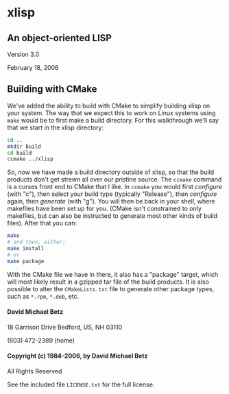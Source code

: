 # xlisp
## An object-oriented LISP

Version 3.0

February 18, 2006

## Building with CMake
We've added the ability to build with CMake to simplify building xlisp on your
system. The way that we expect this to work on Linux systems using `make` would
be to first make a build directory. For this walkthrough we'll say that we
start _in_ the xlisp directory:

```bash
cd ..
mkdir build
cd build
ccmake ../xlisp
```
So, now we have made a build directory outside of xlisp, so that the build
products don't get strewn all over our pristine source. The `ccmake` command is
a curses front end to CMake that I like. In `ccmake` you would first
_configure_ (with "c"), then select your build type (typically "Release"), then
_configure_ again, then _generate_ (with "g").  You will then be back in your
shell, where makefiles have been set up for you. (CMake isn't constrained to
only makefiles, but can also be instructed to generate most other kinds of
build files).  After that you can:

```bash
make
# and then, either:
make install
# or
make package
```

With the CMake file we have in there, it also has a "package" target, which
will most likely result in a gzipped tar file of the build products. It is also
possible to alter the `CMakeLists.txt` file to generate other package types,
such as `*.rpm`, `*.deb`, etc.

#### David Michael Betz

18 Garrison Drive
Bedford, US, NH 03110

(603) 472-2389 (home)

#### Copyright (c) 1984-2006, by David Michael Betz

All Rights Reserved

See the included file `LICENSE.txt` for the full license.
